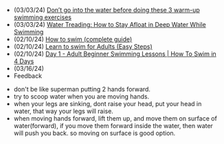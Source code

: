 - (03/03/24) [Don’t go into the water before doing these 3 warm-up swimming exercises](https://www.youtube.com/watch?v=OWn-cc279SM)
- (03/03/24) [Water Treading: How to Stay Afloat in Deep Water While Swimming](https://www.youtube.com/watch?v=-hHQF-bEVfo)
- (02/10/24) [How to swim (complete guide)](https://www.youtube.com/watch?v=81RVobtGeK0)
- (02/10/24) [Learn to swim for Adults (Easy Steps)](https://www.youtube.com/watch?v=rob_ukzU8Rs)
- (02/10/24) [Day 1 - Adult Beginner Swimming Lessons | How To Swim in 4 Days](https://youtu.be/Hl6xSFB80E4?si=t5oNTu6LmjhAUHBl)
- (03/16/24)
- Feedback
* don't be like superman putting 2 hands forward.
* try to scoop water when you are moving hands.
* when your legs are sinking, dont raise your head, put your head in water, that way your legs will raise.
* when moving hands forward, lift them up, and move them on surface of water(forward), if you move them forward
  inside the water, then water will push you back. so moving on surface is good option.
